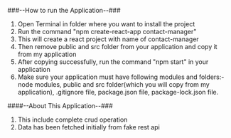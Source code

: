 ###--How to run the Application--###

1. Open Terminal in folder where you want to install the project
2. Run the command "npm create-react-app contact-manager"
3. This will create a react project with name of contact-manager
4. Then remove public and src folder from your application and copy it from my application
5. After copying successfully, run the command "npm start" in your application
6. Make sure your application must have following modules and folders:- node modules, public and src folder(which you will copy from my application), .gitignore file, package.json file, package-lock.json file.

####--About This Application--###

1. This include complete crud operation
2. Data has been fetched initially from fake rest api
